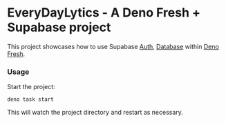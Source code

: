# EveryDayLytics - A Deno Fresh + Supabase project

This project showcases how to use Supabase [Auth](https://supabase.com/auth),
[Database](https://supabase.com/database) within
[Deno Fresh](https://fresh.deno.dev/).

### Usage

Start the project:

```
deno task start
```

This will watch the project directory and restart as necessary.
